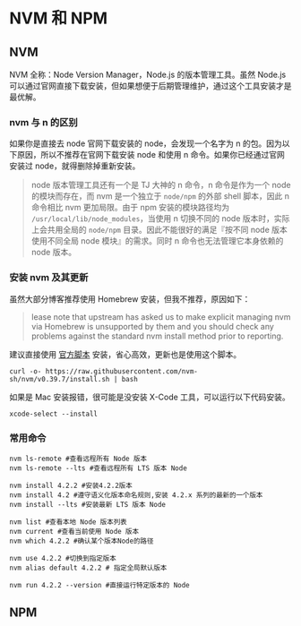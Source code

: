 # NVM 和 NPM

## NVM

NVM 全称：Node Version Manager，Node.js 的版本管理工具。虽然 Node.js 可以通过官网直接下载安装，但如果想便于后期管理维护，通过这个工具安装才是最优解。

### nvm 与 n 的区别

如果你是直接去 node 官网下载安装的 node，会发现一个名字为 n 的包。因为以下原因，所以不推荐在官网下载安装 node 和使用 n 命令。如果你已经通过官网安装过 node，就得删除掉重新安装。

> node 版本管理工具还有一个是 TJ 大神的 n 命令，n 命令是作为一个 node 的模块而存在，而 nvm 是一个独立于 `node/npm` 的外部 shell 脚本，因此 n 命令相比 nvm 更加局限。由于 npm 安装的模块路径均为 `/usr/local/lib/node_modules`，当使用 n 切换不同的 node 版本时，实际上会共用全局的 `node/npm` 目录。因此不能很好的满足『按不同 node 版本使用不同全局 node 模块』的需求。同时 n 命令也无法管理它本身依赖的 node 版本。

### 安装 nvm 及其更新

虽然大部分博客推荐使用 Homebrew 安装，但我不推荐，原因如下：

> lease note that upstream has asked us to make explicit managing nvm via Homebrew is unsupported by them and you should check any problems against the standard nvm install method prior to reporting.

建议直接使用 [官方脚本](https://github.com/nvm-sh/nvm?tab=readme-ov-file#install--update-script) 安装，省心高效，更新也是使用这个脚本。

```shell
curl -o- https://raw.githubusercontent.com/nvm-sh/nvm/v0.39.7/install.sh | bash
```

如果是 Mac 安装报错，很可能是没安装 X-Code 工具，可以运行以下代码安装。

```shell
xcode-select --install
```

### 常用命令

```shell
nvm ls-remote #查看远程所有 Node 版本
nvm ls-remote --lts #查看远程所有 LTS 版本 Node

nvm install 4.2.2 #安装4.2.2版本
nvm install 4.2 #遵守语义化版本命名规则,安装 4.2.x 系列的最新的一个版本
nvm install --lts #安装最新 LTS 版本 Node

nvm list #查看本地 Node 版本列表
nvm current #查看当前使用 Node 版本
nvm which 4.2.2 #确认某个版本Node的路径

nvm use 4.2.2 #切换到指定版本
nvm alias default 4.2.2 # 指定全局默认版本

nvm run 4.2.2 --version #直接运行特定版本的 Node
```

## NPM
